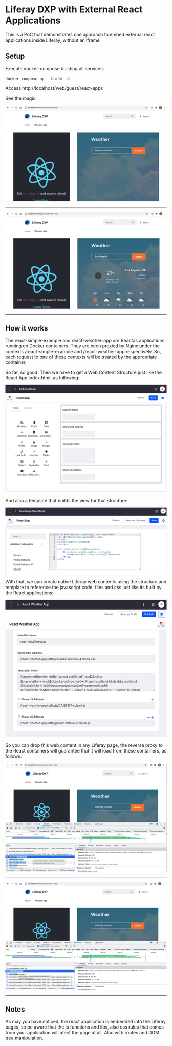 # Liferay DXP with External React Applications

This is a PoC that demonstrates one approach to embed external react applications inside Liferay, without an iframe.

## Setup

Execute docker-compose building all services:

```
docker compose up --build -d
```

Access http://localhost/web/guest/react-apps

See the magic:

![First load](./assets/img/ScreenShot-1.png)

---

![Checking Weather for some City](./assets/img/ScreenShot-2.png)

---

## How it works

The react-simple-example and react-weather-app are ReactJs applications running on Docker containers. They are been proxied by Nginx under the contexts /react-simple-example and /react-weather-app respectively. So, each request to one of these contexts will be treated by the appropriate container.

So far, so good. Then we have to get a Web Content Structure just like the React App index.html, as following:

![Web Content Structure for ReactApp](./assets/img/react-app-structure.png)

And also a template that builds the view for that structure:

![Web Content Template for ReactApp](./assets/img/react-app-template.png)

With that, we can create native Liferay web contents using the structure and template to reference the javascript code, files and css just like its built by the React applications:

![Web Content for ReactApp](./assets/img/react-app-webcontent.png)


So you can drop this web content in any Liferay page, the reverse proxy to the React containers will guarantee that it will load from these containers, as follows:


![Web Content for ReactApp](./assets/img/inspect-react-1.png)

---

![Web Content for ReactApp](./assets/img/inspect-react-2.png)

---

## Notes

As may you have noticed, the react application is embedded into the Liferay pages, so be aware that the js functions and libs, also css rules that comes from your application will afect the page at all. Also with routes and DOM tree manipulation.
